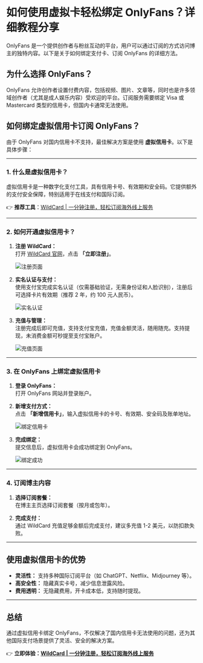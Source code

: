 # 如何使用虚拟卡轻松绑定 OnlyFans？详细教程分享

OnlyFans 是一个提供创作者与粉丝互动的平台，用户可以通过订阅的方式访问博主的独特内容。以下是关于如何绑定支付卡、订阅 OnlyFans 的详细方法。

## 为什么选择 OnlyFans？

OnlyFans 允许创作者设置付费内容，包括视频、图片、文章等，同时也是许多领域创作者（尤其是成人娱乐内容）受欢迎的平台。订阅服务需要绑定 Visa 或 Mastercard 类型的信用卡，但国内卡通常无法使用。

## 如何绑定虚拟信用卡订阅 OnlyFans？

由于 OnlyFans 对国内信用卡不支持，最佳解决方案是使用 **虚拟信用卡**。以下是具体步骤：

---

### 1. 什么是虚拟信用卡？

虚拟信用卡是一种数字化支付工具，具有信用卡号、有效期和安全码。它提供额外的支付安全保障，特别适用于在线支付和国际订阅。

👉 **推荐工具**：[WildCard | 一分钟注册，轻松订阅海外线上服务](https://bit.ly/bewildcard)

---

### 2. 如何开通虚拟信用卡？

1. **注册 WildCard：**  
   打开 [WildCard 官网](https://bit.ly/bewildcard)，点击 **「立即注册」**。
   
   ![注册页面](https://cdn.spoock.com/img/80fc2751.webp)

2. **实名认证与支付：**  
   使用支付宝完成实名认证（仅需基础验证，无需身份证和人脸识别），注册后可选择卡片有效期（推荐 2 年，约 100 元人民币）。

   ![实名认证](https://cdn.spoock.com/img/5103439ab1380f13.webp)

3. **充值与管理：**  
   注册完成后即可充值，支持支付宝充值，充值金额灵活，随用随充。支持提现，未消费金额可秒提至支付宝账户。

   ![充值页面](https://cdn.spoock.com/img/156205cc04312b7c.webp)

---

### 3. 在 OnlyFans 上绑定虚拟信用卡

1. **登录 OnlyFans：**  
   打开 OnlyFans 网站并登录账户。

2. **新增支付方式：**  
   点击 **「新增信用卡」**，输入虚拟信用卡的卡号、有效期、安全码及账单地址。

   ![绑定信用卡](https://cdn.spoock.com/img/d015e976162f7594.webp)

3. **完成绑定：**  
   提交信息后，虚拟信用卡会成功绑定到 OnlyFans。

   ![绑定成功](https://cdn.spoock.com/img/bc4bf21340ef2957.webp)

---

### 4. 订阅博主内容

1. **选择订阅套餐：**  
   在博主主页选择订阅套餐（按月或包年）。

2. **完成支付：**  
   通过 WildCard 充值足够金额后完成支付，建议多充值 1-2 美元，以防扣款失败。

---

## 使用虚拟信用卡的优势

- **灵活性：** 支持多种国际订阅平台（如 ChatGPT、Netflix、Midjourney 等）。  
- **高安全性：** 隐藏真实卡号，减少信息泄露风险。  
- **费用透明：** 无隐藏费用，开卡成本低，支持随时提现。

---

## 总结

通过虚拟信用卡绑定 OnlyFans，不仅解决了国内信用卡无法使用的问题，还为其他国际支付场景提供了灵活、安全的解决方案。

👉 **立即体验：[WildCard | 一分钟注册，轻松订阅海外线上服务](https://bit.ly/bewildcard)**
